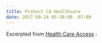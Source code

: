 ```yaml
---
title: Protect CA Healthcare
date: 2017-09-14 05:38:00 -07:00
---
```


Excerpted from [Health Care Access](http://www.health-access.org/about/health-access-california.html) :

